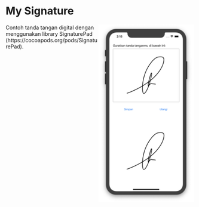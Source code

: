 # My Signature
<img src="https://github.com/omrobbie/ios-my-signature/blob/master/sceenshot/preview.png" width=256 align=right />
Contoh tanda tangan digital dengan menggunakan library SignaturePad (https://cocoapods.org/pods/SignaturePad).
